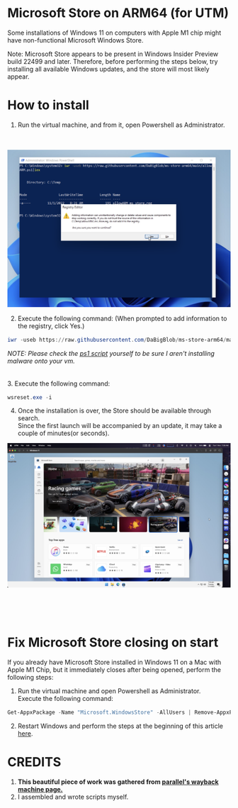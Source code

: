 # Microsoft Store on ARM64 (for UTM)
Some installations of Windows 11 on computers with Apple M1 chip might have non-functional Microsoft Windows Store.

Note: Microsoft Store appears to be present in Windows Insider Preview build 22499 and later. Therefore, before performing the steps below, try installing all available Windows updates, and the store will most likely appear.

# How to install
1. Run the virtual machine, and from it, open Powershell as Administrator.
<br><br><br>
<img src="https://github.com/DaBigBlob/ms-store-arm64/raw/main/assets/Screenshot%202022-11-01%20at%208.33.22%20AM.png" alt="">

2.  Execute the following command: (When prompted to add information to the registry, click Yes.)
```powershell
iwr -useb https://raw.githubusercontent.com/DaBigBlob/ms-store-arm64/main/allowARM.ps1|iex
```
*NOTE: Please check the [ps1 script](https://raw.githubusercontent.com/DaBigBlob/ms-store-arm64/main/allowARMv1.ps1) yourself to be sure I aren't installing malware onto your vm.*
<br><br><br>
3. Execute the following command:
```powershell
wsreset.exe -i
```
4. Once the installation is over, the Store should be available through search.<br>
Since the first launch will be accompanied by an update, it may take a couple of minutes(or seconds).
<img src="https://github.com/DaBigBlob/ms-store-arm64/raw/main/assets/Screenshot%202022-11-01%20at%207.26.33%20AM.png" alt="in action screenshot">

<br><br><br>
# Fix Microsoft Store closing on start
If you already have Microsoft Store installed in Windows 11 on a Mac with Apple M1 Chip, but it immediately closes after being opened, perform the following steps:

1. Run the virtual machine and open Powershell as Administrator.<br>
Execute the following command:
```powershell
Get-AppxPackage -Name "Microsoft.WindowsStore" -AllUsers | Remove-AppxPackage
```
2. Restart Windows and perform the steps at the beginning of this article [here](#how-to-install).

# CREDITS
1. **This beautiful piece of work was gathered from [parallel's wayback machine page.](https://web.archive.org/web/20211128085342/https://kb.parallels.com/en/128520)**
2. I assembled and wrote scripts myself.

